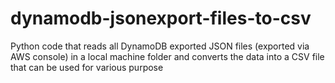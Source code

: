 # dynamodb-jsonexport-files-to-csv
Python code that reads all DynamoDB exported JSON files (exported via AWS console) in a local machine folder and converts the data into a CSV file that can be used for various purpose  
